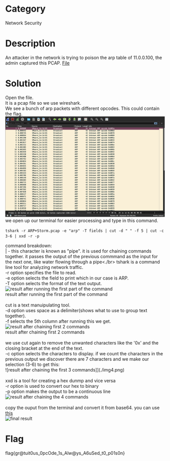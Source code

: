 # Category
Network Security
# Description
An attacker in the network is trying to poison the arp table of 11.0.0.100, the admin captured this PCAP.
[File](./ARP+Storm.pcap)
# Solution
Open the file.</br>
It is a pcap file so we use wireshark.</br>
We see a bunch of arp packets with different opcodes. This could contain the flag. </br>
![screenshot](./img1.png)</br>
we open up our terminal for easier processing and type in this command. </br>

```tshark -r ARP+Storm.pcap -e "arp" -T fields | cut -d " " -f 5 | cut -c 3-6 | xxd -r -p ```</br>

command breakdown:</br>
| - this character is known as "pipe". it is used for chaining commands together. it passes the output of the previous commmand as the input for the next one, like water flowing through a pipe<./br>
tshark is a command line tool for analyzing network traffic.</br>
-r option specifies the file to read.</br> 
-e option selects the field to print which in our case is ARP.</br> 
-T option selects the format of the text output.</br>
![result after running the first part of the command](./img2.png)</br>
result after running the first part of the command</br>
</br>
cut is a text manuipulating tool.</br>
 -d option uses space as a delimiter(shows what to use to group text together). </br>
 -f selects the 5th column after running this we get.</br>
![result after chaining first 2 commands](./img3.png)</br>
result after chaining first 2 commands</br>
</br>
we use cut again to remove the unwanted characters like the '0x' and the closing bracket at the end of the text. </br>
-c option selects the characters to display. if we count the characters in the previous output we discover there are 7 characters and we make our selection (3-6) to get this:</br>
![result after chaining the first 3 commands]](./img4.png)</br>
</br>
xxd is a tool for creating a hex dunmp and vice versa</br>
-r option is used to convert our hex to binary </br>
-p option makes the output to be a continuous line</br>
![result after chaining the 4 commands](./img5.png)</br>
</br>
copy the ouput from the terminal and convert it from base64. you can use [this](https://www.base64decode.org/)</br>
![final result](./img6.png)
# Flag
flag{gr@tuit0us_0pcOde_1s_Alw@ys_A6uSed_t0_p01s0n}
